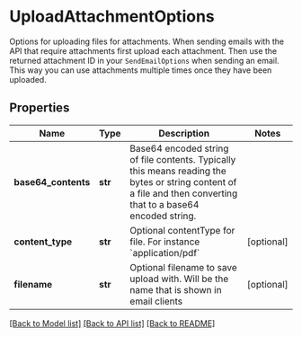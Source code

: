 # UploadAttachmentOptions

Options for uploading files for attachments. When sending emails with the API that require attachments first upload each attachment. Then use the returned attachment ID in your `SendEmailOptions` when sending an email. This way you can use attachments multiple times once they have been uploaded.
## Properties
Name | Type | Description | Notes
------------ | ------------- | ------------- | -------------
**base64_contents** | **str** | Base64 encoded string of file contents. Typically this means reading the bytes or string content of a file and then converting that to a base64 encoded string. | 
**content_type** | **str** | Optional contentType for file. For instance &#x60;application/pdf&#x60; | [optional] 
**filename** | **str** | Optional filename to save upload with. Will be the name that is shown in email clients | [optional] 

[[Back to Model list]](../README#documentation-for-models) [[Back to API list]](../README#documentation-for-api-endpoints) [[Back to README]](../README)


